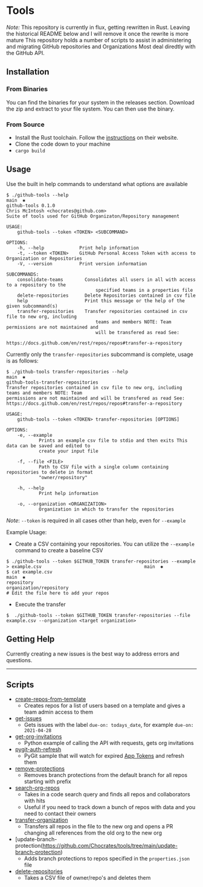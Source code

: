 # Tools
*Note:* This repository is currently in flux, getting rewritten in Rust.  Leaving the historical README below and I will remove it once the rewrite is more mature
This repository holds a number of scripts to assist in administering and migrating GitHub repositories and Organizations
Most deal diredtly with the GitHub API.

## Installation
### From Binaries
You can find the binaries for your system in the releases section.
Download the zip and extract to your file system.  You can then use the binary.

### From Source  
- Install the Rust toolchain.  Follow the [instructions](https://www.rust-lang.org/tools/install) on their website.
- Clone the code down to your machine
- `cargo build`

## Usage
Use the built in help commands to understand what options are available
```
$ ./github-tools --help                                                                                                   main  ✱
github-tools 0.1.0
Chris McIntosh <chocrates@github.com>
Suite of tools used for GitHub Organizaton/Repository management

USAGE:
    github-tools --token <TOKEN> <SUBCOMMAND>

OPTIONS:
    -h, --help             Print help information
    -t, --token <TOKEN>    GitHub Personal Access Token with access to Organization or Repositories
    -V, --version          Print version information

SUBCOMMANDS:
    consolidate-teams        Consolidates all users in all with access to a repository to the
                                 specified teams in a properties file
    delete-repositories      Delete Repositories contained in csv file
    help                     Print this message or the help of the given subcommand(s)
    transfer-repositories    Transfer repositories contained in csv file to new org, including
                                 teams and members NOTE: Team permissions are not maintained and
                                 will be transfered as read See:
                                 https://docs.github.com/en/rest/repos/repos#transfer-a-repository

```
Currently only the `transfer-repositories` subcommand is complete, usage is as follows:

```
$ ./github-tools transfer-repositories --help                                                                             main  ✱
github-tools-transfer-repositories
Transfer repositories contained in csv file to new org, including teams and members NOTE: Team
permissions are not maintained and will be transfered as read See:
https://docs.github.com/en/rest/repos/repos#transfer-a-repository

USAGE:
    github-tools --token <TOKEN> transfer-repositories [OPTIONS]

OPTIONS:
    -e, --example
            Prints an example csv file to stdio and then exits This data can be saved and edited to
            create your input file

    -f, --file <FILE>
            Path to CSV file with a single column containing repositories to delete in format
            "owner/repository"

    -h, --help
            Print help information

    -o, --organization <ORGANIZATION>
            Organization in which to transfer the repositories
```

*Note*: `--token` is required in all cases other than help, even for `--example`

Example Usage:
- Create a CSV containing your repositories.  You can utilize the `--example` command to create a baseline CSV
```
$ ./github-tools --token $GITHUB_TOKEN transfer-repositories --example > example.csv                                      main  ✱
$ cat example.csv                                                                                                         main  ✱
repository
organization/repository
# Edit the file here to add your repos
```
- Execute the transfer
```
$  ./github-tools --token $GITHUB_TOKEN transfer-repositories --file example.csv --organization <target organization>
```

## Getting Help
Currently creating a new issues is the best way to address errors and questions.

---

## Scripts
- [create-repos-from-template](https://github.com/Chocrates/tools/tree/master/create-repos-from-template)
  - Creates repos for a list of users based on a template and gives a team admin access to them
- [get-issues](https://github.com/Chocrates/tools/tree/master/get-issues)
  - Gets issues with the label `due-on: todays_date`, for example `due-on: 2021-04-28`
- [get-org-invitations](https://github.com/Chocrates/tools/tree/master/get-org-invitations)
  - Python example of calling the API with requests, gets org invitations
- [pygit-auth-refresh](https://github.com/Chocrates/tools/tree/master/pygit-auth-refresh)
    - PyGit sample that will watch for expired [App Tokens](https://docs.github.com/en/developers/apps/authenticating-with-github-apps#authenticating-as-a-github-app) and refresh them
- [remove-protections](https://github.com/Chocrates/tools/tree/master/remove-protections)
  - Removes branch protections from the default branch for all repos starting with prefix
- [search-org-repos](https://github.com/Chocrates/tools/tree/master/search-org-repos)
  - Takes in a code search query and finds all repos and collaborators with hits
  - Useful if you need to track down a bunch of repos with data and you need to contact their owners
- [transfer-organization](https://github.com/Chocrates/tools/tree/master/transfer-organization)
  - Transfers all repos in the file to the new org and opens a PR changing all references from the old org to the new org
- [update-branch-protection(https://github.com/Chocrates/tools/tree/main/update-branch-protection)
  - Adds branch protections to repos specified in the `properties.json` file
- [delete-repositories](https://github.com/Chocrates/tools/tree/master/delete-repositories)
  - Takes a CSV file of owner/repo's and deletes them
